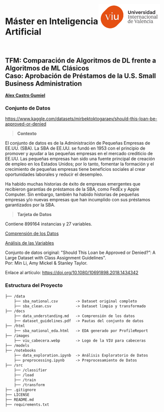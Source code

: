 <img align="right" src="images/viu_cabecera.webp" width="200px">

# Máster en Inteligencia Artificial <br><br>

## TFM: Comparación de Algoritmos de DL frente a Algoritmos de ML Clásicos <br> Caso: Aprobación de Préstamos de la U.S. Small Business Administration

[**Alex Castro Gumiel**](https://www.linkedin.com/in/alex-castro-gumiel/)

### Conjunto de Datos

https://www.kaggle.com/datasets/mirbektoktogaraev/should-this-loan-be-approved-or-denied

> **Contexto**

El conjunto de datos es de la Administración de Pequeñas Empresas de EE.UU. (SBA). La SBA de EE.UU. se fundó en 1953 con el principio de promover y ayudar a las pequeñas empresas en el mercado crediticio de EE.UU. Las pequeñas empresas han sido una fuente principal de creación de empleo en los Estados Unidos; por lo tanto, fomentar la formación y el crecimiento de pequeñas empresas tiene beneficios sociales al crear oportunidades laborales y reducir el desempleo.

Ha habido muchas historias de éxito de empresas emergentes que recibieron garantías de préstamos de la SBA, como FedEx y Apple Computer. Sin embargo, también ha habido historias de pequeñas empresas y/o nuevas empresas que han incumplido con sus préstamos garantizados por la SBA.

> **Tarjeta de Datos**

Contiene 899164 instancias y 27 variables.

[Comprensión de los Datos](docs/data_understanding.md)

[Análisis de las Variables](html/sba_national_eda.html)

Conjunto de datos original: "Should This Loan be Approved or Denied?”: A Large Dataset with Class Assignment Guidelines". <br> Por: Min Li, Amy Mickel & Stanley Taylor.

Enlace al artículo: https://doi.org/10.1080/10691898.2018.1434342

### Estructura del Proyecto

    ├── /data
        ├── sba_national.csv        -> Dataset original completo
        ├── sba_clean.csv           -> Dataset limpio y transformado
    ├── /docs
        ├── data_understanding.md   -> Comprensión de los datos
        ├── dataset_guidelines.pdf  -> Pautas del conjunto de datos
    ├── /html
        ├── sba_national_eda.html   -> EDA generado por ProfileReport
    ├── /images
        ├── viu_cabecera.webp       -> Logo de la VIU para cabeceras
    ├── /models
    ├── /notebooks
        ├── data_exploration.ipynb  -> Análisis Exploratorio de Datos
        ├── preprocessing.ipynb     -> Preprocesamiento de Datos
    ├── /src
        ├── /classifier
        ├── /load
        ├── /train
        ├── /transform
    ├── .gitignore
    ├── LICENSE
    ├── README.md
    ├── requirements.txt

<!-- ```
$ python3 -m venv venv
$ source venv/bin/activate
$ pip install -r requirements.txt
``` -->
<!-- # . /opt/anaconda3/bin/activate && conda activate /Users/zorromac/.conda/envs/Master_IA -->
